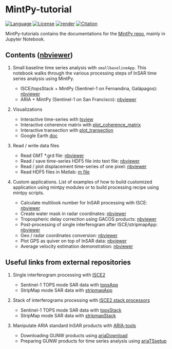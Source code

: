 # MintPy-tutorial

[![Language](https://img.shields.io/badge/python-3.5%2B-blue.svg)](https://www.python.org/)
[![License](https://img.shields.io/badge/license-GPLv3-yellow.svg)](https://github.com/insarlab/MintPy-tutorial/blob/main/LICENSE)
[![render](https://img.shields.io/badge/render-nbviewer-orange.svg)](https://nbviewer.jupyter.org/github/insarlab/MintPy-tutorial/tree/main/)
[![Citation](https://img.shields.io/badge/doi-10.1016%2Fj.cageo.2019.104331-blue)](https://doi.org/10.1016/j.cageo.2019.104331)

MintPy-tutorials contains the documentations for the [MintPy repo](https://github.com/insarlab/MintPy), mainly in Jupyter Notebook.

## Contents ([nbviewer](https://nbviewer.jupyter.org/github/insarlab/MintPy-tutorial/tree/main/))

1. Small baseline time series analysis with `smallbaselineApp`. This notebook walks through the various processing steps of InSAR time series analysis using MintPy.     

   - ISCE/topsStack + MintPy (Sentinel-1 on Fernandina, Galápagos): [nbviewer](https://nbviewer.jupyter.org/github/insarlab/MintPy-tutorial/blob/main/smallbaselineApp.ipynb)
   - ARIA + MintPy (Sentinel-1 on San Francisco): [nbviewer](https://nbviewer.jupyter.org/github/insarlab/MintPy-tutorial/blob/main/smallbaselineApp_aria.ipynb)

2. Visualizations   

   - Interactive time-series with [tsview](https://nbviewer.jupyter.org/github/insarlab/MintPy-tutorial/blob/main/visualization/tsview.ipynb)
   - Interactive coherence matrix with [plot_coherence_matrix](https://nbviewer.jupyter.org/github/insarlab/MintPy-tutorial/blob/main/visualization/plot_coherence_matrix.ipynb)
   - Interactive transection with [plot_transection](https://nbviewer.jupyter.org/github/insarlab/MintPy-tutorial/blob/main/visualization/plot_transection.ipynb)
   - Google Earth [doc](https://mintpy.readthedocs.io/en/latest/google_earth/)

3. Read / write data files

   - Read GMT *.grd file: [nbviewer](https://nbviewer.jupyter.org/github/insarlab/MintPy-tutorial/blob/main/io/read_gmt_grd.ipynb)
   - Read / save time-series HDF5 file into text file: [nbviewer](https://nbviewer.jupyter.org/github/insarlab/MintPy-tutorial/blob/main/io/save_data2text.ipynb)
   - Read / plot displacement time-series of one pixel: [nbviewer](https://nbviewer.jupyter.org/github/insarlab/MintPy-tutorial/blob/main/applications/plot_displacement_timeseries.ipynb)
   - Read HDF5 files in Matlab: [m file](./io/read_hdf5.m)

4. Custom applications. List of examples of how to build customized application using mintpy modules or to build processing recipe using mintpy scripts.     

   - Calculate multilook number for InSAR processing with ISCE: [nbviewer](https://nbviewer.jupyter.org/github/insarlab/MintPy-tutorial/blob/main/applications/calc_multilook_number.ipynb)
   - Create water mask in radar coordinates: [nbviewer](https://nbviewer.jupyter.org/github/insarlab/MintPy-tutorial/blob/main/applications/water_mask.ipynb)
   - Tropospheric delay correction using GACOS products: [nbviewer](https://nbviewer.jupyter.org/github/insarlab/MintPy-tutorial/blob/main/applications/tropo_gacos.ipynb)
   - Post-processing of single interferogram after ISCE/stripmapApp: [nbviewer](https://nbviewer.jupyter.org/github/insarlab/MintPy-tutorial/blob/main/applications/stripmapApp_postprocessing.ipynb)
   - Geo / radar coordinates conversion: [nbviewer](https://nbviewer.jupyter.org/github/insarlab/MintPy-tutorial/blob/main/applications/coordinate_conversion.ipynb)
   - Plot GPS as quiver on top of InSAR data: [nbviewer](https://nbviewer.jupyter.org/github/insarlab/MintPy-tutorial/blob/main/applications/plot_gps_quiver.ipynb)
   - Average velocity estimation demonstration: [nbviewer](https://nbviewer.jupyter.org/github/insarlab/MintPy-tutorial/blob/main/applications/timeseries2velocity.ipynb)

## Useful links from external repositories ##

1. Single interferogram processing with [ISCE2](https://github.com/isce-framework/isce2-docs/tree/master/Notebooks)

   - Sentinel-1 TOPS mode SAR data with [topsApp](https://nbviewer.jupyter.org/github/isce-framework/isce2-docs/blob/master/Notebooks/UNAVCO_2020/TOPS/topsApp.ipynb)
   - StripMap mode SAR data with [stripmapApp](https://nbviewer.jupyter.org/github/isce-framework/isce2-docs/blob/master/Notebooks/UNAVCO_2020/Stripmap/stripmapApp.ipynb)

2. Stack of interferograms processing with [ISCE2 stack processors](https://github.com/isce-framework/isce2/blob/main/contrib/stack/README.md)

   - Sentinel-1 TOPS mode SAR data with [topsStack](https://github.com/isce-framework/isce2/blob/main/contrib/stack/topsStack/README.md)
   - StripMap mode SAR data with [stripmapStack](https://github.com/isce-framework/isce2/blob/main/contrib/stack/stripmapStack/README.md)

3. Manipulate ARIA standard InSAR products with [ARIA-tools](https://github.com/aria-tools/ARIA-tools-docs)

   - Downloading GUNW products using [ariaDownload](https://nbviewer.jupyter.org/github/aria-tools/ARIA-tools-docs/blob/master/JupyterDocs/ariaDownload/ariaDownload_tutorial.ipynb)
   - Preparing GUNW products for time series analysis using [ariaTSsetup](https://nbviewer.jupyter.org/github/aria-tools/ARIA-tools-docs/blob/master/JupyterDocs/ariaTSsetup/ariaTSsetup_tutorial.ipynb)

